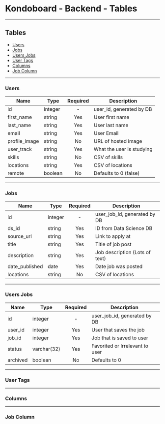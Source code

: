 # Kondoboard - Backend - Tables

*** ***

## Tables
- [Users](#Users)
- [Jobs](#Jobs)
- [Users Jobs](#Users-Jobs)
- [User Tags](#Users-Tags)
- [Columns](#Columns)
- [Job Column](#Job-Column)

*** ***

### Users

| Name          | Type    | Required | Description                  |
|---------------|---------|:--------:|------------------------------|
| id            | integer |     -    | user_id, generated by DB     |
| first_name    | string  |    Yes   | User first name              |
| last_name     | string  |    Yes   | User last name               |
| email         | string  |    Yes   | User Email                   |
| profile_image | string  |    No    | URL of hosted image          |
| user_track    | string  |    Yes   | What the user is studying    |
| skills        | string  |    No    | CSV of skills                |
| locations     | string  |    Yes   | CSV of locations             |
| remote        | boolean |    No    | Defaults to 0 (false)        |


*** ***

### Jobs

| Name           | Type    | Required | Description                    |
|----------------|---------|:--------:|--------------------------------|
| id             | integer |     -    | user_job_id, generated by DB   |
| ds_id          | string  |    Yes   | ID from Data Science DB        |
| source_url     | string  |    Yes   | Link to apply at               |
| title          | string  |    Yes   | Title of job post              |
| description    | string  |    Yes   | Job description (Lots of text) |
| date_published | date    |    Yes   | Date job was posted            |
| locations      | string  |    No    | CSV of locations               |

*** ***

### Users Jobs

| Name     | Type        | Required | Description                                          |
|----------|-------------|:--------:|------------------------------------------------------|
| id       | integer     |     -    | user_job_id, generated by DB                         |
| user_id  | integer     |    Yes   | User that saves the job                              |
| job_id   | integer     |    Yes   | Job that is saved to user                            |
| status   | varchar(32) |    Yes   | Favorited or Irrelevant to user                      |
| archived | boolean     |    No    | Defaults to 0                                        |

*** ***

### User Tags


*** ***

### Columns

*** ***

### Job Column
